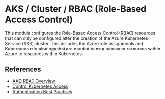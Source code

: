 # AKS / Cluster / RBAC (Role-Based Access Control)

This module configures the Role-Based Access Control (RBAC) resources that can
only be configured after the creation of the Azure Kubernetes Service (AKS)
cluster. This includes the Azure role assignments and Kubernetes role bindings
that are needed to map access to resources within Azure to resources within
Kubernetes.

## References

- [AAD RBAC Overview](https://docs.microsoft.com/en-gb/azure/aks/azure-ad-rbac)
- [Control Kubernetes Access](https://docs.microsoft.com/en-gb/azure/aks/control-kubeconfig-access)
- [Authentication Best Practices](https://docs.microsoft.com/en-gb/azure/aks/operator-best-practices-identity)
